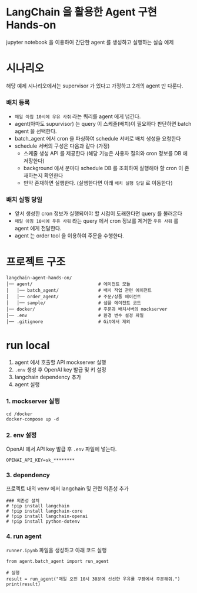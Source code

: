 # LangChain 을 활용한 Agent 구현 Hands-on

jupyter notebook 을 이용하여 간단한 agent 를 생성하고 실행하는 실습 예제

# 시나리오

해당 예제 시나리오에서는 supervisor 가 있다고 가정하고 2개의 agent 만 다룬다.

### 배치 등록

- `매일 아침 10시에 우유 사줘` 라는 쿼리를 agent 에게 넘긴다.
- agent(아마도 supurvisor) 는 query 이 스케줄(배치)이 필요하다 판단하면 batch agent 을 선택한다.
- batch_agent 에서 cron 을 파싱하여 schedule 서버로 배치 생성을 요청한다
- schedule 서버의 구성은 다음과 같다 (가정)
    - 스케줄 생성 API 를 제공한다 (해당 기능은 사용자 질의와 cron 정보를 DB 에 저장한다)
    - background 에서 분마다 schedule DB 를 조회하여 실행해야 할 cron 이 존재하는지 확인한다
    - 만약 존재하면 실행한다. (실행한다면 아래 `배치 실행 당일` 로 이동한다)

### 배치 실행 당일

- 앞서 생성한 cron 정보가 실행되어야 할 시점이 도래한다면 query 를 불러온다
- `매일 아침 10시에 우유 사줘` 라는 query 에서 cron 정보를 제거한 `우유 사줘` 를 agent 에게 전달한다.
- agent 는 order tool 을 이용하여 주문을 수행한다.

# 프로젝트 구조

```text
langchain-agent-hands-on/
│── agent/                         # 에이전트 모듈
│   │── batch_agent/               # 배치 작업 관련 에이전트
│   │── order_agent/               # 주문/상품 에이전트
│   │── sample/                    # 샘플 에이전트 코드
│── docker/                        # 주문과 배치서버의 mockserver
│── .env                           # 환경 변수 설정 파일
│── .gitignore                     # Git에서 제외
```

# run local

1. agent 에서 호출할 API mockserver 실행
2. `.env` 생성 후 OpenAI key 발급 및 키 설정
3. langchain dependency 추가
4. agent 실행

### 1. mockserver 실행

```shell
cd /docker
docker-compose up -d
```

### 2. env 설정

OpenAI 에서 API key 발급 후 `.env` 파일에 넣는다.

```text
OPENAI_API_KEY=sk_******** 
```

### 3. dependency

프로젝트 내의 venv 에서 langchain 및 관련 의존성 추가

```jupyter
### 의존성 설치
# !pip install langchain
# !pip install langchain-core
# !pip install langchain-openai
# !pip install python-dotenv
```

### 4. run agent

`runner.ipynb` 파일을 생성하고 아래 코드 실행

```jupyter
from agent.batch_agent import run_agent

# 실행
result = run_agent("매일 오전 10시 30분에 신선한 우유를 쿠팡에서 주문해줘.")
print(result)
```
